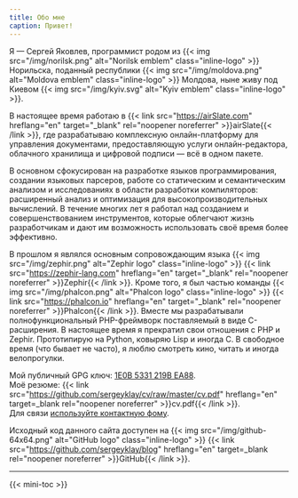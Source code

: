 ```yaml
---
title: Обо мне
caption: Привет!
---
```


Я — Сергей Яковлев, программист родом из {{< img src="/img/norilsk.png" alt="Norilsk emblem" class="inline-logo" >}} Норильска, поданный республики {{< img src="/img/moldova.png" alt="Moldova emblem" class="inline-logo" >}} Молдова, ныне живу под Киевом {{< img src="/img/kyiv.svg" alt="Kyiv emblem" class="inline-logo" >}}.

В настоящее время работаю в {{< link src="https://airSlate.com" hreflang="en" target="_blank" rel="noopener noreferrer" >}}airSlate{{< /link >}}, где разрабатываю комплексную онлайн-платформу для управления документами, предоставляющую услуги онлайн-редактора, облачного хранилища и цифровой подписи — всё в одном пакете.

В основном сфокусирован на разработке языков программирования, создании языковых парсеров, работе со статическим и семантическим анализом и исследованиях в области разработки компиляторов: расширенный анализ и оптимизация для высокопроизводительных вычислений. В течение многих лет я работал над созданием и совершенствованием инструментов, которые облегчают жизнь разработчикам и дают им возможность использовать своё время более эффективно.

В прошлом я являлся основным сопровождающим языка {{< img src="/img/zephir.png" alt="Zephir logo" class="inline-logo" >}} {{< link src="https://zephir-lang.com" hreflang="en" target="_blank" rel="noopener noreferrer" >}}Zephir{{< /link >}}. Кроме того, я был частью команды {{< img src="/img/phalcon.png" alt="Phalcon logo" class="inline-logo" >}} {{< link src="https://phalcon.io" hreflang="en" target="_blank" rel="noopener noreferrer" >}}Phalcon{{< /link >}}. Вместе мы разрабатывали полнофункциональный PHP-фреймворк поставляемый в виде C-расширения. В настоящее время я прекратил свои отношения с PHP и Zephir. Прототипирую на Python, ковыряю Lisp и иногда C. В свободное время (что бывает не часто), я люблю смотреть кино, читать и иногда велопрогулки.

Мой публичный GPG ключ: [1E0B 5331 219B EA88](/serghei.asc).  
Моё резюме: {{< link src="https://github.com/sergeyklay/cv/raw/master/cv.pdf" hreflang="en" target=_blank rel="noopener noreferrer" >}}cv.pdf{{< /link >}}.  
Для связи [используйте контактную фому](/contact.html).  

Исходный код данного сайта доступен на {{< img src="/img/github-64x64.png" alt="GitHub logo" class="inline-logo" >}} {{< link src="https://github.com/sergeyklay/blog" hreflang="en" target=_blank rel="noopener noreferrer" >}}GitHub{{< /link >}}.

---

{{< mini-toc >}}
